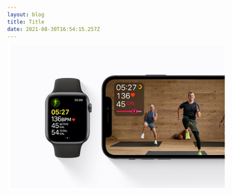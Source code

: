 ```yaml
---
layout: blog
title: Title
date: 2021-08-30T16:54:15.257Z
---
```

!["Trial"](/images/uploads/fitness.png)